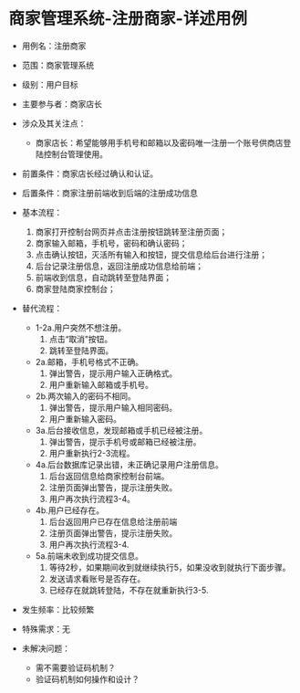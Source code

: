 # 商家管理系统-注册商家-详述用例

- 用例名：注册商家
- 范围：商家管理系统
- 级别：用户目标
- 主要参与者：商家店长
- 涉众及其关注点：
    + 商家店长：希望能够用手机号和邮箱以及密码唯一注册一个账号供商店登陆控制台管理使用。
- 前置条件：商家店长经过确认和认证。
- 后置条件：商家注册前端收到后端的注册成功信息
- 基本流程：
    1. 商家打开控制台网页并点击注册按钮跳转至注册页面；
    2. 商家输入邮箱，手机号，密码和确认密码；
    3. 点击确认按钮，灭活所有输入和按钮，提交信息给后台进行注册；
    4. 后台记录注册信息，返回注册成功信息给前端；
    5. 前端收到信息，自动跳转至登陆界面；
    6. 商家登陆商家控制台；

- 替代流程：
    + 1-2a.用户突然不想注册。
        1. 点击“取消”按钮。
        2. 跳转至登陆界面。
    + 2a.邮箱，手机号格式不正确。
        1. 弹出警告，提示用户输入正确格式。
        2. 用户重新输入邮箱或手机号。
    + 2b.两次输入的密码不相同。
        1. 弹出警告，提示用户输入相同密码。
        2. 用户重新输入密码。
    + 3a.后台接收信息，发现邮箱或手机已经被注册。
        1. 弹出警告，提示手机号或邮箱已经被注册。
        2. 用户重新执行2-3流程。
    + 4a.后台数据库记录出错，未正确记录用户注册信息。
        1. 后台返回信息给商家控制台前端。
        2. 注册页面弹出警告，提示注册失败。
        3. 用户再次执行流程3-4。
    + 4b.用户已经存在。
        1. 后台返回用户已存在信息给注册前端
        2. 注册页面弹出警告，提示注册失败。
        3. 用户再次执行流程3-4.
    + 5a.前端未收到成功提交信息。
        1. 等待2秒，如果期间收到就继续执行5，如果没收到就执行下面步骤。
        2. 发送请求看账号是否存在。
        3. 已经存在就跳转登陆，不存在就重新执行3-5.
- 发生频率：比较频繁
- 特殊需求：无
- 未解决问题：
    + 需不需要验证码机制？
    + 验证码机制如何操作和设计？